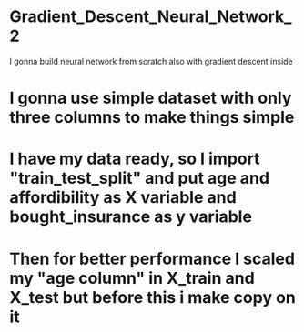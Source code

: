 # Gradient_Descent_Neural_Network_2
I gonna build neural network from scratch also with gradient descent inside 
# I gonna use simple dataset with only three columns to make things simple
# I have my data ready, so I import "train_test_split" and put age and affordibility as X variable and bought_insurance as y variable
# Then for better performance I scaled my "age column" in X_train and X_test but before this i make copy on it 
